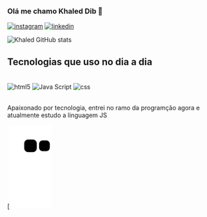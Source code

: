 
### Olá me chamo Khaled Dib 👋

[![instagram](https://img.shields.io/badge/Instagram-E4405F?style=for-the-badge&logo=instagram&logoColor=white)](https://instagram.com/khaled_dib1/)
[![linkedin](https://img.shields.io/badge/LinkedIn-0077B5?style=for-the-badge&logo=linkedin&logoColor=white)](https://www.linkedin.com/in/khaled-dib-276823206")

![Khaled GitHub stats](https://github-readme-stats.vercel.app/api?username=Led3156&show_icons=true&theme=dracula)

## Tecnologias que uso no dia a dia 

<div style="dysplay: inline_block"><br/>
<img align="center" alt="html5" src="https://img.shields.io/badge/HTML5-E34F26?style=for-the-badge&logo=html5&logoColor=white "/>
<img align="center" alt="Java Script" src="https://img.shields.io/badge/JavaScript-323330?style=for-the-badge&logo=javascript&logoColor=F7DF1E "/>
<img align="center" alt="css" src="https://img.shields.io/badge/CSS3-1572B6?style=for-the-badge&logo=css3&logoColor=white "/>
</div><br/>

Apaixonado por tecnologia, entrei no ramo da programção agora e atualmente estudo a linguagem JS

[![Snake animation](https://github.com/led3156/led3156/blob/output/github-contribution-grid-snake.svg)
